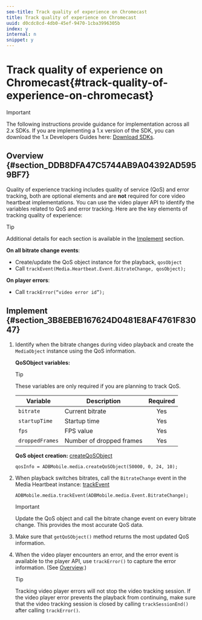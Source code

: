 ```yaml
---
seo-title: Track quality of experience on Chromecast
title: Track quality of experience on Chromecast
uuid: d0cdc8cd-4db0-45ef-9470-1cba3996305b
index: y
internal: n
snippet: y
---
```


# Track quality of experience on Chromecast{#track-quality-of-experience-on-chromecast}

>[!IMPORTANT]
>
>The following instructions provide guidance for implementation across all 2.x SDKs. If you are implementing a 1.x version of the SDK, you can download the 1.x Developers Guides here: [Download SDKs](../../sdk-implement/download-sdks.md).

## Overview {#section_DDB8DFA47C5744AB9A04392AD5959BF7}

Quality of experience tracking includes quality of service (QoS) and error tracking, both are optional elements and are **not** required for core video heartbeat implementations. You can use the video player API to identify the variables related to QoS and error tracking. Here are the key elements of tracking quality of experience:

>[!TIP]
>
>Additional details for each section is available in the [Implement](../../sdk-implement/track-qos/track-qos-overview.md) section.

**On all bitrate change events**:

* Create/update the QoS object instance for the playback, `qosObject`
* Call `trackEvent(Media.Heartbeat.Event.BitrateChange, qosObject);`

**On player errors**:

* Call `trackError(“video error id”);`

## Implement {#section_3B8EBEB167624D0481E8AF4761F83047}

1. Identify when the bitrate changes during video playback and create the `MediaObject` instance using the QoS information.

   **QoSObject variables:** 

   >[!TIP]
   >
   >These variables are only required if you are planning to track QoS.

   | Variable | Description | Required |
   | --- | --- | :---: |
   | `bitrate` | Current bitrate | Yes |
   | `startupTime` | Startup time | Yes |
   | `fps` | FPS value | Yes |
   | `droppedFrames` | Number of dropped frames | Yes |

   **QoS object creation:** [createQoSObject](https://adobe-marketing-cloud.github.io/media-sdks/reference/chromecast/ADBMobile.media.html#.createQoSObject)

   ```
   qosInfo = ADBMobile.media.createQoSObject(50000, 0, 24, 10); 
   ```

1. When playback switches bitrates, call the `BitrateChange` event in the Media Heartbeat instance: [trackEvent](https://adobe-marketing-cloud.github.io/media-sdks/reference/chromecast/ADBMobile.media.html#.trackEvent) 

   ```
   ADBMobile.media.trackEvent(ADBMobile.media.Event.BitrateChange); 
   ```

   >[!IMPORTANT]
   >
   >Update the QoS object and call the bitrate change event on every bitrate change. This provides the most accurate QoS data.

1. Make sure that `getQoSObject()` method returns the most updated QoS information. 
1. When the video player encounters an error, and the error event is available to the player API, use `trackError()` to capture the error information. (See [Overview](../../sdk-implement/track-errors/track-errors-overview.md).) 

   >[!TIP]
   >
   >Tracking video player errors will not stop the video tracking session. If the video player error prevents the playback from continuing, make sure that the video tracking session is closed by calling `trackSessionEnd()` after calling `trackError()`.

